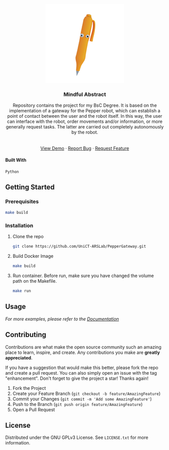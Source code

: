 <!-- PROJECT SHIELDS -->
<!--
*** I'm using markdown "reference style" links for readability.
*** Reference links are enclosed in brackets [ ] instead of parentheses ( ).
*** See the bottom of this document for the declaration of the reference variables
*** for contributors-url, forks-url, etc. This is an optional, concise syntax you may use.
*** https://www.markdownguide.org/basic-syntax/#reference-style-links
-->
<!--
[![Contributors][contributors-shield]][contributors-url]
[![Forks][forks-shield]][forks-url]
[![Stargazers][stars-shield]][stars-url]
[![Issues][issues-shield]][issues-url]
[![MIT License][license-shield]][license-url]
[![LinkedIn][linkedin-shield]][linkedin-url]
-->


<!-- PROJECT LOGO -->
<br />
<div align="center">
  <a href="https://github.com/GiuseppePitruzzella/mindful-abstract">
    <img src="images/logo.png" alt="Logo" width="250" height="250">
  </a>

<h3 align="center">Mindful Abstract</h3>

  <p align="center">
Repository contains the project for my BsC Degree. It is based on the implementation of a gateway for the Pepper robot, which can establish a point of contact between the user and the robot itself. In this way, the user can interface with the robot, order movements and/or information, or more generally request tasks. The latter are carried out completely autonomously by the robot.
    <br />
    <br />
    <br />
    <a href="https://github.com/UniCT-ARSLab/PepperGateway">View Demo</a>
    ·
    <a href="https://github.com/UniCT-ARSLab/PepperGateway/issues">Report Bug</a>
    ·
    <a href="https://github.com/UniCT-ARSLab/PepperGateway/issues">Request Feature</a>
  </p>
</div>

#### Built With
`Python`



<!-- GETTING STARTED -->
## Getting Started

### Prerequisites
  ```sh
  make build
  ```

### Installation

1. Clone the repo
   ```sh
   git clone https://github.com/UniCT-ARSLab/PepperGateway.git
   ```
2. Build Docker Image
   ```sh
   make build
   ```
3. Run container. Before run, make sure you have changed the volume path on the Makefile.
   ```sh
   make run
   ```



<!-- USAGE EXAMPLES -->
## Usage

<!-- Use this space to show useful examples of how a project can be used. Additional screenshots, code examples and demos work well in this space. You may also link to more resources. -->

_For more examples, please refer to the [Documentation](https://example.com)_



<!-- CONTRIBUTING -->
## Contributing

Contributions are what make the open source community such an amazing place to learn, inspire, and create. Any contributions you make are **greatly appreciated**.

If you have a suggestion that would make this better, please fork the repo and create a pull request. You can also simply open an issue with the tag "enhancement".
Don't forget to give the project a star! Thanks again!

1. Fork the Project
2. Create your Feature Branch (`git checkout -b feature/AmazingFeature`)
3. Commit your Changes (`git commit -m 'Add some AmazingFeature'`)
4. Push to the Branch (`git push origin feature/AmazingFeature`)
5. Open a Pull Request


<!-- LICENSE -->
## License
Distributed under the GNU GPLv3 License. See `LICENSE.txt` for more information.
